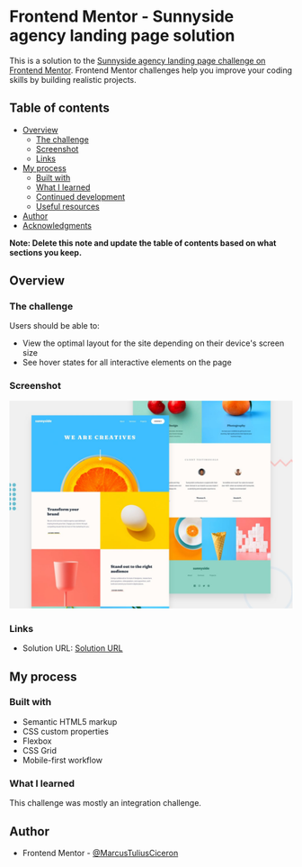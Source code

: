 # Frontend Mentor - Sunnyside agency landing page solution

This is a solution to the [Sunnyside agency landing page challenge on Frontend Mentor](https://www.frontendmentor.io/challenges/sunnyside-agency-landing-page-7yVs3B6ef). Frontend Mentor challenges help you improve your coding skills by building realistic projects.

## Table of contents

- [Overview](#overview)
  - [The challenge](#the-challenge)
  - [Screenshot](#screenshot)
  - [Links](#links)
- [My process](#my-process)
  - [Built with](#built-with)
  - [What I learned](#what-i-learned)
  - [Continued development](#continued-development)
  - [Useful resources](#useful-resources)
- [Author](#author)
- [Acknowledgments](#acknowledgments)

**Note: Delete this note and update the table of contents based on what sections you keep.**

## Overview

### The challenge

Users should be able to:

- View the optimal layout for the site depending on their device's screen size
- See hover states for all interactive elements on the page

### Screenshot

![](./design/desktop-preview.jpg)

### Links

- Solution URL: [Solution URL](https://marcustuliusciceron.github.io/Sunnyside-agency-landing-page-challenge-hub/)

## My process

### Built with

- Semantic HTML5 markup
- CSS custom properties
- Flexbox
- CSS Grid
- Mobile-first workflow

### What I learned

This challenge was mostly an integration challenge.

## Author

- Frontend Mentor - [@MarcusTuliusCiceron](https://www.frontendmentor.io/profile/MarcusTuliusCiceron)
